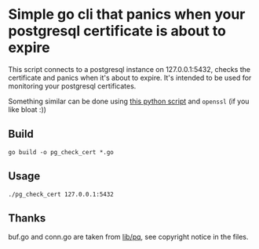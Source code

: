 # Simple go cli that panics when your postgresql certificate is about to expire

This script connects to a postgresql instance on 127.0.0.1:5432, checks the certificate and panics when it's about to expire.
It's intended to be used for monitoring your postgresql certificates.

Something similar can be done using [this python script](https://github.com/thusoy/postgres-mitm/blob/master/postgres_get_server_cert.py) and `openssl` (if you like bloat :))

## Build

```shell
go build -o pg_check_cert *.go
```

## Usage

```shell
./pg_check_cert 127.0.0.1:5432
```

## Thanks
buf.go and conn.go are taken from [lib/pq](https://github.com/lib/pq/), see copyright notice in the files.
